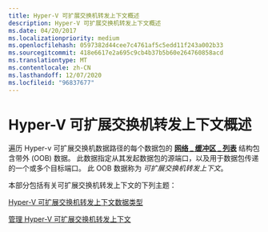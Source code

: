 ```yaml
---
title: Hyper-V 可扩展交换机转发上下文概述
description: Hyper-V 可扩展交换机转发上下文概述
ms.date: 04/20/2017
ms.localizationpriority: medium
ms.openlocfilehash: 0597382d44cee7c4761af5c5edd11f243a002b33
ms.sourcegitcommit: 418e6617e2a695c9cb4b37b5b60e264760858acd
ms.translationtype: MT
ms.contentlocale: zh-CN
ms.lasthandoff: 12/07/2020
ms.locfileid: "96837677"
---
```

# <a name="hyper-v-extensible-switch-forwarding-context-overview"></a>Hyper-V 可扩展交换机转发上下文概述


遍历 Hyper-v 可扩展交换机数据路径的每个数据包的 [**网络 \_ 缓冲区 \_ 列表**](/windows-hardware/drivers/ddi/ndis/ns-ndis-_net_buffer_list) 结构包含带外 (OOB) 数据。 此数据指定从其发起数据包的源端口，以及用于数据包传递的一个或多个目标端口。 此 OOB 数据称为 *可扩展交换机转发上下文*。

本部分包括有关可扩展交换机转发上下文的下列主题：

[Hyper-V 可扩展交换机转发上下文数据类型](hyper-v-extensible-switch-forwarding-context-data-types.md)

[管理 Hyper-V 可扩展交换机转发上下文](managing-the-hyper-v-extensible-switch-forwarding-context.md)

 

